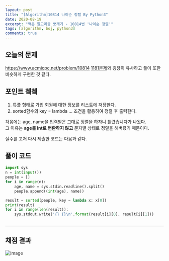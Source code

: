 ```yaml
---
layout: post
title: "[Algorithm]10814 나이순 정렬 By Python3"
date: 2020-08-19
excerpt: "백준 알고리즘 뽀개기 - 10814번 '나이순 정렬'"
tags: [algorithm, boj, python3]
comments: true
---
```

## 오늘의 문제
<https://www.acmicpc.net/problem/10814>
[1181문제](https://www.acmicpc.net/problem/1181)와 굉장히 유사하고 풀이 또한 비슷하게 구현한 것 같다.  


## 포인트 쳌쳌
1. 튜플 형태로 가입 회원에 대한 정보를 리스트에 저장한다.
2. sorted함수의 key = lambda ... 조건을 활용하여 정렬 후 출력한다. 


처음에는 age, name을 입력받은 그대로 정렬을 하자니 틀렸습니다가 나왔다.  
그 이유는 __age를 int로 변환하지 않고__ 문자열 상태로 정렬을 해버렸기 때문이다.  

실수를 고쳐 다시 제출한 코드는 다음과 같다. 

## 풀이 코드 
```python
import sys
n = int(input())
people = []
for i in range(n):
    age, name = sys.stdin.readline().split()
    people.append((int(age), name))

result = sorted(people, key = lambda x: x[0])
print(result)   
for i in range(len(result)):
    sys.stdout.write('{} {}\n'.format(result[i][0], result[i][1]))
               
```

---

## 채점 결과
![image](https://user-images.githubusercontent.com/41335539/91172058-8c750f00-e716-11ea-86cf-ccdfe56565dd.png)

